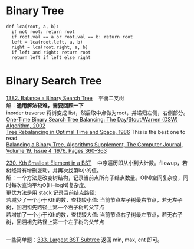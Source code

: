 
# Binary Tree
```Python3
def lca(root, a, b):
  if not root: return root
  if root.val == a or root.val == b: return root
  left = lca(root.left, a, b)
  right = lca(root.right, a, b)
  if left and right: return root
  return left if left else right
```

# Binary Search Tree
[1382. Balance a Binary Search Tree](https://leetcode.com/problems/balance-a-binary-search-tree/description/) &nbsp;&nbsp; 平衡二叉树<br/>
解：__通用解法较难，需要回顾一下__ <br/>
inorder traverse 将树变成 list，然后取中点做为root，并递归左侧，右侧部分。<br/>
[One-Time Binary Search Tree Balancing: The Day/Stout/Warren (DSW) Algorithm, 2002](https://web.archive.org/web/20220406184919/https://sci-hub.hkvisa.net/10.1145/820127.820173)<br/>
[Tree Rebalancing in Optimal Time and Space, 1986](http://web.eecs.umich.edu/~qstout/pap/CACM86.pdf) This is the best one to read.<br/>
[Balancing a Binary Tree, Algorithms Supplement, The Computer Journal, Volume 19, Issue 4, 1976, Pages 360–363](https://academic.oup.com/comjnl/article/19/4/360/326682)<br/>

[230. Kth Smallest Element in a BST](https://leetcode.com/problems/kth-smallest-element-in-a-bst/description/) &nbsp;&nbsp; 中序遍历即从小到大计数。fllowup，若树经常有增删变动，并再次找第k小的值。<br/>
解：一个方法是改变树结构，记录当前点所有子结点数量。O(N)空间复杂度，同时每次查询平均O(H=logN)复杂度。<br/>
更优方法是用 stack 记录当前结点路径:<br/>
若减少了一个小于Kth的数，查找较小值: 当前节点左子树最右节点，若无左子树，回溯祖先路径上第一个右子树的父节点<br/>
若增加了一个小于Kth的数，查找较大值: 当前节点右子树最左节点，若无右子树，回溯祖先路径上第一个左子树的父节点<br/>
```
```

一些简单题：[333. Largest BST Subtree](https://leetcode.com/problems/largest-bst-subtree/description/) 返回 min, max, cnt 即可。
